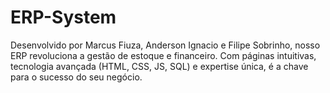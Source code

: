 # ERP-System
Desenvolvido por Marcus Fiuza, Anderson Ignacio e Filipe Sobrinho, nosso ERP revoluciona a gestão de estoque e financeiro. Com páginas intuitivas, tecnologia avançada (HTML, CSS, JS, SQL) e expertise única, é a chave para o sucesso do seu negócio.
